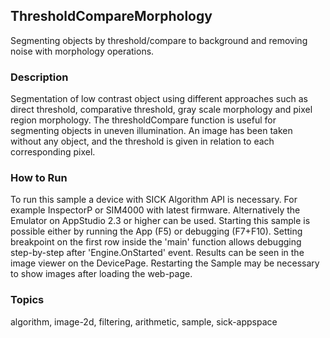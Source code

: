 ## ThresholdCompareMorphology

Segmenting objects by threshold/compare to background and removing noise with morphology operations.

### Description

Segmentation of low contrast object using different approaches such as direct threshold, comparative threshold, gray scale morphology and pixel region morphology.
The thresholdCompare function is useful for segmenting objects in uneven illumination.
An image has been taken without any object, and the threshold is given in relation to each corresponding pixel.

### How to Run

To run this sample a device with SICK Algorithm API is necessary. For example InspectorP or SIM4000 with latest firmware.
Alternatively the Emulator on AppStudio 2.3 or higher can be used.
Starting this sample is possible either by running the App (F5) or debugging (F7+F10).
Setting breakpoint on the first row inside the 'main' function allows debugging step-by-step after 'Engine.OnStarted' event. Results can be seen in the image viewer on the DevicePage.
Restarting the Sample may be necessary to show images after loading the web-page.

### Topics

algorithm, image-2d, filtering, arithmetic, sample, sick-appspace
